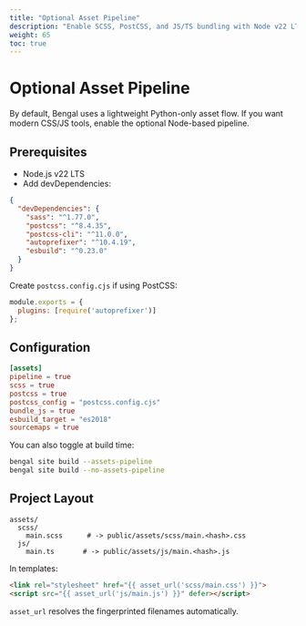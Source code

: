 ```yaml
---
title: "Optional Asset Pipeline"
description: "Enable SCSS, PostCSS, and JS/TS bundling with Node v22 LTS"
weight: 65
toc: true
---
```


# Optional Asset Pipeline

By default, Bengal uses a lightweight Python-only asset flow. If you want modern CSS/JS tools, enable the optional Node-based pipeline.

## Prerequisites

- Node.js v22 LTS
- Add devDependencies:

```json
{
  "devDependencies": {
    "sass": "^1.77.0",
    "postcss": "^8.4.35",
    "postcss-cli": "^11.0.0",
    "autoprefixer": "^10.4.19",
    "esbuild": "^0.23.0"
  }
}
```

Create `postcss.config.cjs` if using PostCSS:

```js
module.exports = {
  plugins: [require('autoprefixer')]
};
```

## Configuration

```toml
[assets]
pipeline = true
scss = true
postcss = true
postcss_config = "postcss.config.cjs"
bundle_js = true
esbuild_target = "es2018"
sourcemaps = true
```

You can also toggle at build time:

```bash
bengal site build --assets-pipeline
bengal site build --no-assets-pipeline
```

## Project Layout

```text
assets/
  scss/
    main.scss      # -> public/assets/scss/main.<hash>.css
  js/
    main.ts       # -> public/assets/js/main.<hash>.js
```

In templates:

```html
<link rel="stylesheet" href="{{ asset_url('scss/main.css') }}">
<script src="{{ asset_url('js/main.js') }}" defer></script>
```

`asset_url` resolves the fingerprinted filenames automatically.
